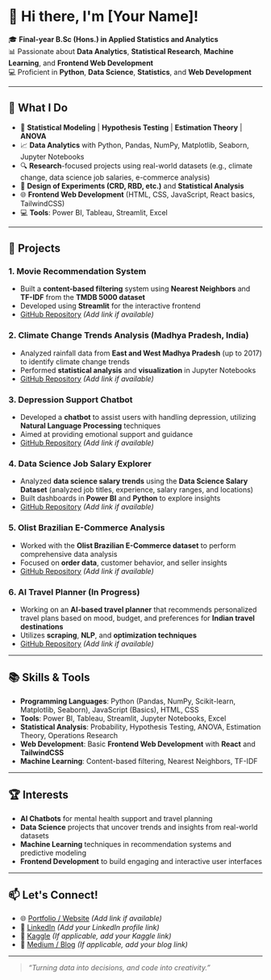 # 👋 Hi there, I'm [Your Name]!

🎓 **Final-year B.Sc (Hons.) in Applied Statistics and Analytics**  
📊 Passionate about **Data Analytics**, **Statistical Research**, **Machine Learning**, and **Frontend Web Development**  
💻 Proficient in **Python**, **Data Science**, **Statistics**, and **Web Development**

---

## 🚀 What I Do

- 🧠 **Statistical Modeling** | **Hypothesis Testing** | **Estimation Theory** | **ANOVA**
- 📈 **Data Analytics** with Python, Pandas, NumPy, Matplotlib, Seaborn, Jupyter Notebooks
- 🔍 **Research**-focused projects using real-world datasets (e.g., climate change, data science job salaries, e-commerce analysis)
- 🧪 **Design of Experiments (CRD, RBD, etc.)** and **Statistical Analysis**
- 🌐 **Frontend Web Development** (HTML, CSS, JavaScript, React basics, TailwindCSS)
- 💻 **Tools**: Power BI, Tableau, Streamlit, Excel

---

## 📌 Projects

### 1. **Movie Recommendation System**
   - Built a **content-based filtering** system using **Nearest Neighbors** and **TF-IDF** from the **TMDB 5000 dataset**
   - Developed using **Streamlit** for the interactive frontend
   - [GitHub Repository](#) *(Add link if available)*

### 2. **Climate Change Trends Analysis (Madhya Pradesh, India)**
   - Analyzed rainfall data from **East and West Madhya Pradesh** (up to 2017) to identify climate change trends
   - Performed **statistical analysis** and **visualization** in Jupyter Notebooks
   - [GitHub Repository](#) *(Add link if available)*

### 3. **Depression Support Chatbot**
   - Developed a **chatbot** to assist users with handling depression, utilizing **Natural Language Processing** techniques
   - Aimed at providing emotional support and guidance
   - [GitHub Repository](#) *(Add link if available)*

### 4. **Data Science Job Salary Explorer**
   - Analyzed **data science salary trends** using the **Data Science Salary Dataset** (analyzed job titles, experience, salary ranges, and locations)
   - Built dashboards in **Power BI** and **Python** to explore insights
   - [GitHub Repository](#) *(Add link if available)*

### 5. **Olist Brazilian E-Commerce Analysis**
   - Worked with the **Olist Brazilian E-Commerce dataset** to perform comprehensive data analysis
   - Focused on **order data**, customer behavior, and seller insights
   - [GitHub Repository](#) *(Add link if available)*

### 6. **AI Travel Planner (In Progress)**
   - Working on an **AI-based travel planner** that recommends personalized travel plans based on mood, budget, and preferences for **Indian travel destinations**
   - Utilizes **scraping**, **NLP**, and **optimization techniques**
   - [GitHub Repository](#) *(Add link if available)*

---

## 📚 Skills & Tools

- **Programming Languages**: Python (Pandas, NumPy, Scikit-learn, Matplotlib, Seaborn), JavaScript (Basics), HTML, CSS
- **Tools**: Power BI, Tableau, Streamlit, Jupyter Notebooks, Excel
- **Statistical Analysis**: Probability, Hypothesis Testing, ANOVA, Estimation Theory, Operations Research
- **Web Development**: Basic **Frontend Web Development** with **React** and **TailwindCSS**
- **Machine Learning**: Content-based filtering, Nearest Neighbors, TF-IDF

---

## 🏆 Interests

- **AI Chatbots** for mental health support and travel planning
- **Data Science** projects that uncover trends and insights from real-world datasets
- **Machine Learning** techniques in recommendation systems and predictive modeling
- **Frontend Development** to build engaging and interactive user interfaces

---

## 📫 Let's Connect!

- 🌐 [Portfolio / Website](#) *(Add link if available)*
- 💼 [LinkedIn](#) *(Add your LinkedIn profile link)*
- 🐍 [Kaggle](#) *(If applicable, add your Kaggle link)*
- 📄 [Medium / Blog](#) *(If applicable, add your blog link)*

---

> _“Turning data into decisions, and code into creativity.”_


